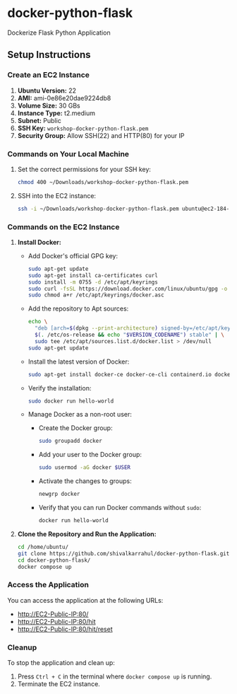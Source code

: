 # docker-python-flask

Dockerize Flask Python Application

## Setup Instructions

### Create an EC2 Instance

1. **Ubuntu Version:** 22
2. **AMI:** ami-0e86e20dae9224db8
3. **Volume Size:** 30 GBs
4. **Instance Type:** t2.medium
5. **Subnet:** Public
6. **SSH Key:** `workshop-docker-python-flask.pem`
7. **Security Group:** Allow SSH(22) and HTTP(80) for your IP

### Commands on Your Local Machine

1. Set the correct permissions for your SSH key:

    ```bash
    chmod 400 ~/Downloads/workshop-docker-python-flask.pem
    ```

2. SSH into the EC2 instance:

    ```bash
    ssh -i ~/Downloads/workshop-docker-python-flask.pem ubuntu@ec2-184-72-166-229.compute-1.amazonaws.com
    ```

### Commands on the EC2 Instance

1. **Install Docker:**

    - Add Docker's official GPG key:

        ```bash
        sudo apt-get update
        sudo apt-get install ca-certificates curl
        sudo install -m 0755 -d /etc/apt/keyrings
        sudo curl -fsSL https://download.docker.com/linux/ubuntu/gpg -o /etc/apt/keyrings/docker.asc
        sudo chmod a+r /etc/apt/keyrings/docker.asc
        ```

    - Add the repository to Apt sources:

        ```bash
        echo \
          "deb [arch=$(dpkg --print-architecture) signed-by=/etc/apt/keyrings/docker.asc] https://download.docker.com/linux/ubuntu \
          $(. /etc/os-release && echo "$VERSION_CODENAME") stable" | \
          sudo tee /etc/apt/sources.list.d/docker.list > /dev/null
        sudo apt-get update
        ```

    - Install the latest version of Docker:

        ```bash
        sudo apt-get install docker-ce docker-ce-cli containerd.io docker-buildx-plugin docker-compose-plugin
        ```

    - Verify the installation:

        ```bash
        sudo docker run hello-world
        ```

    - Manage Docker as a non-root user:

        - Create the Docker group:

            ```bash
            sudo groupadd docker
            ```

        - Add your user to the Docker group:

            ```bash
            sudo usermod -aG docker $USER
            ```

        - Activate the changes to groups:

            ```bash
            newgrp docker
            ```

        - Verify that you can run Docker commands without `sudo`:

            ```bash
            docker run hello-world
            ```

2. **Clone the Repository and Run the Application:**

    ```bash
    cd /home/ubuntu/
    git clone https://github.com/shivalkarrahul/docker-python-flask.git
    cd docker-python-flask/
    docker compose up
    ```

### Access the Application

You can access the application at the following URLs:

- [http://EC2-Public-IP:80/](http://EC2-Public-IP:80/)
- [http://EC2-Public-IP:80/hit](http://EC2-Public-IP:80/hit)
- [http://EC2-Public-IP:80/hit/reset](http://EC2-Public-IP:80/hit/reset)

### Cleanup

To stop the application and clean up:

1. Press `Ctrl + C` in the terminal where `docker compose up` is running.
2. Terminate the EC2 instance.
    
